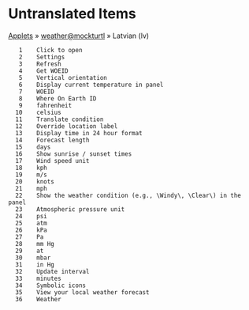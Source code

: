 # Untranslated Items
[Applets](../../../README.md) &#187; [weather@mockturtl](../README.md) &#187; Latvian (lv)

       1	Click to open
       2	Settings
       3	Refresh
       4	Get WOEID
       5	Vertical orientation
       6	Display current temperature in panel
       7	WOEID
       8	Where On Earth ID
       9	fahrenheit
      10	celsius
      11	Translate condition
      12	Override location label
      13	Display time in 24 hour format
      14	Forecast length
      15	days
      16	Show sunrise / sunset times
      17	Wind speed unit
      18	kph
      19	m/s
      20	knots
      21	mph
      22	Show the weather condition (e.g., \Windy\, \Clear\) in the panel
      23	Atmospheric pressure unit
      24	psi
      25	atm
      26	kPa
      27	Pa
      28	mm Hg
      29	at
      30	mbar
      31	in Hg
      32	Update interval
      33	minutes
      34	Symbolic icons
      35	View your local weather forecast
      36	Weather
